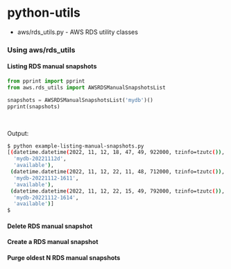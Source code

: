 # python-utils

- aws/rds_utils.py - AWS RDS utility classes

### Using aws/rds_utils

#### Listing RDS manual snapshots 
```python 
from pprint import pprint 
from aws.rds_utils import AWSRDSManualSnapshotsList 

snapshots = AWSRDSManualSnapshotsList('mydb')() 
pprint(snapshots)
```

&nbsp; 

Output:
```bash
$ python example-listing-manual-snapshots.py 
[(datetime.datetime(2022, 11, 12, 18, 47, 49, 922000, tzinfo=tzutc()),
  'mydb-20221112d',
  'available'),
 (datetime.datetime(2022, 11, 12, 22, 11, 48, 712000, tzinfo=tzutc()),
  'mydb-20221112-1611',
  'available'),
 (datetime.datetime(2022, 11, 12, 22, 15, 49, 792000, tzinfo=tzutc()),
  'mydb-20221112-1614',
  'available')]
$
```


#### Delete RDS manual snapshot 


#### Create a RDS manual snapshot 


#### Purge oldest N RDS manual snapshots 



